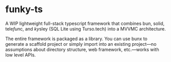 # funky-ts

A WIP lightweight full-stack typescript framework that combines bun, solid, tele*fun*c, and *ky*sley (SQL Lite using Turso.tech) into a MVVMC architecture.

The entire framework is packaged as a library. You can use bunx to generate a scaffold project or simply import into an existing project—no assumptions about directory structure, web framework, etc.—works with low level APIs.

